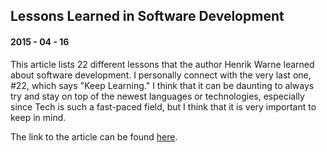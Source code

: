 ## Lessons Learned in Software Development

#### 2015 - 04 - 16

This article lists 22 different lessons that the author Henrik Warne learned about software development. I personally connect with the very last one, #22, which says "Keep Learning." I think that it can be daunting to always try and stay on top of the newest languages or technologies, especially since Tech is such a fast-paced field, but I think that it is very important to keep in mind.

The link to the article can be found [here](https://henrikwarne.com/2015/04/16/lessons-learned-in-software-development/).
